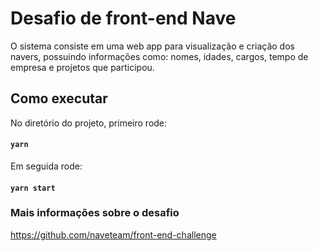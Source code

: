 

# Desafio de front-end Nave

O sistema consiste em uma web app para visualização e criação dos navers, possuindo informações como: nomes, idades, cargos, tempo de empresa e projetos que participou.

## Como executar

No diretório do projeto, primeiro rode:

#### `yarn`

Em seguida rode:

#### `yarn start`

### Mais informações sobre o desafio
https://github.com/naveteam/front-end-challenge
